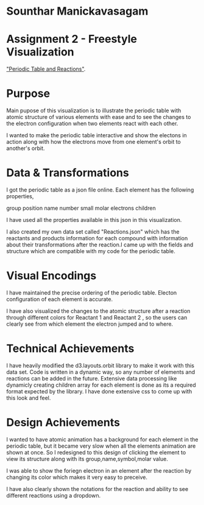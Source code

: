 # Sounthar Manickavasagam
# Assignment 2 - Freestyle Visualization

["Periodic Table and Reactions"](http://msounthar.github.io/Vis-PeriodicTable/index.html).

# Purpose

Main pupose of this visualization is to illustrate the periodic table with atomic structure of various elements with ease and to see the changes to the electron configuration when two elements react with each other.

I wanted to make the periodic table interactive and show the electons in action along with how the electrons move from one element's orbit to another's orbit.

# Data & Transformations

I got the periodic table as a json file online. Each element has the following properties,

group
position
name
number
small
molar
electrons
children

I have used all the properties available in this json in this visualization. 

I also created my own data set called "Reactions.json" which has the reactants and products information for each compound with information about their transformations after the reaction.I came up with the fields and structure which are compatible with my code for the periodic table.


# Visual Encodings

I have maintained the precise ordering of the periodic table. Electon configuration of each element is accurate.

I have also visualized the changes to the atomic structure after a reaction through different colors for Reactant 1 and Reactant 2 , so the users can clearly see from which element the electron jumped and to where.

# Technical Achievements

I have heavily modified the d3.layouts.orbit library to make it work with this data set. 
Code is written in a dynamic way, so any number of elements and reactions can be added in the future.
Extensive data processing like dynamicly creating children array for each element is done as its a required format expected by the library.
I have done extensive css to come up with this look and feel.

# Design Achievements

I wanted to have atomic animation has a background for each element in the periodic table, but it became very slow when all the elements animation are shown at once. So I redesigned to this design of clicking the element to view its structure along with its group,name,symbol,molar value.

I was able to show the foriegn electron in an element after the reaction by changing its color which makes it very easy to preceive. 

I have also clearly shown the notations for the reaction and ability to see different reactions using a dropdown.

